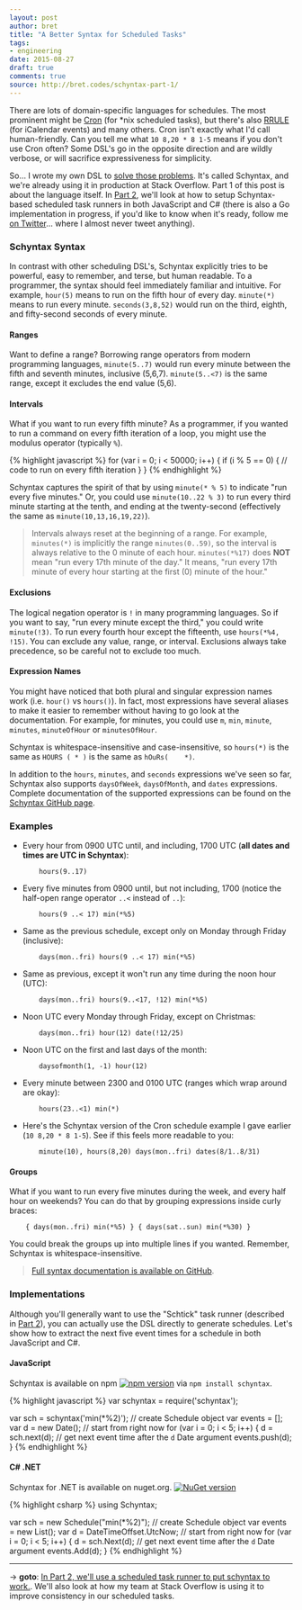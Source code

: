 ```yaml
---
layout: post
author: bret
title: "A Better Syntax for Scheduled Tasks"
tags:
- engineering
date: 2015-08-27
draft: true
comments: true
source: http://bret.codes/schyntax-part-1/
---
```


There are lots of domain-specific languages for schedules. The most prominent might be [Cron](https://en.wikipedia.org/wiki/Cron) (for \*nix scheduled tasks), but there's also [RRULE](http://www.kanzaki.com/docs/ical/rrule.html) (for iCalendar events) and many others. Cron isn't exactly what I'd call human-friendly. Can you tell me what `10 8,20 * 8 1-5` means if you don't use Cron often? Some DSL's go in the opposite direction and are wildly verbose, or will sacrifice expressiveness for simplicity.

So... I wrote my own DSL to [solve those problems](https://xkcd.com/927/). It's called Schyntax, and we're already using it in production at Stack Overflow. Part 1 of this post is about the language itself. In [Part 2](http://bret.codes/schyntax-part-2), we'll look at how to setup Schyntax-based scheduled task runners in both JavaScript and C# (there is also a Go implementation in progress, if you'd like to know when it's ready, follow me [on Twitter](https://twitter.com/bretcope)... where I almost never tweet anything).

### Schyntax Syntax

In contrast with other scheduling DSL's, Schyntax explicitly tries to be powerful, easy to remember, and terse, but human readable. To a programmer, the syntax should feel immediately familiar and intuitive. For example, `hour(5)` means to run on the fifth hour of every day. `minute(*)` means to run every minute. `seconds(3,8,52)` would run on the third, eighth, and fifty-second seconds of every minute.

#### Ranges

Want to define a range? Borrowing range operators from modern programming languages, `minute(5..7)` would run every minute between the fifth and seventh minutes, inclusive (5,6,7). `minute(5..<7)` is the same range, except it excludes the end value (5,6).

#### Intervals

What if you want to run every fifth minute? As a programmer, if you wanted to run a command on every fifth iteration of a loop, you might use the modulus operator (typically `%`).

{% highlight javascript %}
for (var i = 0; i < 50000; i++) {
    if (i % 5 == 0) {
        // code to run on every fifth iteration
    }
}
{% endhighlight %}

Schyntax captures the spirit of that by using `minute(* % 5)` to indicate "run every five minutes." Or, you could use `minute(10..22 % 3)` to run every third minute starting at the tenth, and ending at the twenty-second (effectively the same as `minute(10,13,16,19,22)`).

> Intervals always reset at the beginning of a range. For example, `minutes(*)` is implicitly the range `minutes(0..59)`, so the interval is always relative to the 0 minute of each hour. `minutes(*%17)` does __NOT__ mean "run every 17th minute of the day." It means, "run every 17th minute of every hour starting at the first (0) minute of the hour."

#### Exclusions

The logical negation operator is `!` in many programming languages. So if you want to say, "run every minute except the third," you could write `minute(!3)`. To run every fourth hour except the fifteenth, use `hours(*%4, !15)`. You can exclude any value, range, or interval. Exclusions always take precedence, so be careful not to exclude too much.

#### Expression Names

You might have noticed that both plural and singular expression names work (i.e. `hour()` vs `hours()`). In fact, most expressions have several aliases to make it easier to remember without having to go look at the documentation. For example, for minutes, you could use `m`, `min`, `minute`, `minutes`, `minuteOfHour` or `minutesOfHour`.

Schyntax is whitespace-insensitive and case-insensitive, so `hours(*)` is the same as `HOURS ( * )` is the same as `hOuRs(    *)`.
 
In addition to the `hours`, `minutes`, and `seconds` expressions we've seen so far, Schyntax also supports `daysOfWeek`, `daysOfMonth`, and `dates` expressions. Complete documentation of the supported expressions can be found on the [Schyntax GitHub page](https://github.com/schyntax/schyntax#expressions).

### Examples

* Every hour from 0900 UTC until, and including, 1700 UTC (__all dates and times are UTC in Schyntax__):

    <pre><code>    hours(9..17)</code></pre>

* Every five minutes from 0900 until, but not including, 1700 (notice the half-open range operator `..<` instead of `..`):
  
    <pre><code>    hours(9 ..< 17) min(*%5)</code></pre>

* Same as the previous schedule, except only on Monday through Friday (inclusive):

    <pre><code>    days(mon..fri) hours(9 ..< 17) min(*%5)</code></pre>

* Same as previous, except it won't run any time during the noon hour (UTC):

    <pre><code>    days(mon..fri) hours(9..<17, !12) min(*%5)</code></pre>

* Noon UTC every Monday through Friday, except on Christmas:

    <pre><code>    days(mon..fri) hour(12) date(!12/25)</code></pre>

* Noon UTC on the first and last days of the month:

    <pre><code>    daysofmonth(1, -1) hour(12)</code></pre>

* Every minute between 2300 and 0100 UTC (ranges which wrap around are okay):

    <pre><code>    hours(23..<1) min(*)</code></pre>

* Here's the Schyntax version of the Cron schedule example I gave earlier (`10 8,20 * 8 1-5`). See if this feels more readable to you:

    <pre><code>    minute(10), hours(8,20) days(mon..fri) dates(8/1..8/31)</code></pre>

#### Groups

What if you want to run every five minutes during the week, and every half hour on weekends? You can do that by grouping expressions inside curly braces:

<pre><code>    { days(mon..fri) min(*%5) } { days(sat..sun) min(*%30) }</code></pre>

You could break the groups up into multiple lines if you wanted. Remember, Schyntax is whitespace-insensitive.

> [Full syntax documentation is available on GitHub](https://github.com/schyntax/schyntax).

### Implementations

Although you'll generally want to use the "Schtick" task runner (described in [Part 2](http://bret.codes/schyntax-part-2)), you can actually use the DSL directly to generate schedules. Let's show how to extract the next five event times for a schedule in both JavaScript and C#.

#### JavaScript

Schyntax is available on npm [![npm version](https://badge.fury.io/js/schyntax.svg)](http://badge.fury.io/js/schyntax) via `npm install schyntax`.

{% highlight javascript %}
var schyntax = require('schyntax');

var sch = schyntax('min(*%2)'); // create Schedule object
var events = [];
var d = new Date(); // start from right now
for (var i = 0; i < 5; i++) {
  d = sch.next(d); // get next event time after the `d` Date argument
  events.push(d);
}
{% endhighlight %}

#### C# .NET

Schyntax for .NET is available on nuget.org. [![NuGet version](https://badge.fury.io/nu/Schyntax.svg)](http://badge.fury.io/nu/Schyntax)

{% highlight csharp %}
using Schyntax;

var sch = new Schedule("min(*%2)"); // create Schedule object
var events = new List<DateTimeOffset>();
var d = DateTimeOffset.UtcNow; // start from right now
for (var i = 0; i < 5; i++)
{
    d = sch.Next(d); // get next event time after the `d` Date argument
    events.Add(d);
}
{% endhighlight %}

---

→ __goto__: [In Part 2, we'll use a scheduled task runner to put schyntax to work.](http://bret.codes/schyntax-part-2). We'll also look at how my team at Stack Overflow is using it to improve consistency in our scheduled tasks.
